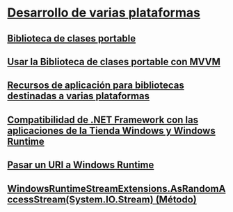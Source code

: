 # [Desarrollo de varias plataformas](index.md)
## [Biblioteca de clases portable](cross-platform-development-with-the-portable-class-library.md)
## [Usar la Biblioteca de clases portable con MVVM](using-portable-class-library-with-model-view-view-model.md)
## [Recursos de aplicación para bibliotecas destinadas a varias plataformas](app-resources-for-libraries-that-target-multiple-platforms.md)
## [Compatibilidad de .NET Framework con las aplicaciones de la Tienda Windows y Windows Runtime](support-for-windows-store-apps-and-windows-runtime.md)
## [Pasar un URI a Windows Runtime](passing-a-uri-to-the-windows-runtime.md)
## [WindowsRuntimeStreamExtensions.AsRandomAccessStream(System.IO.Stream) (Método)](windowsruntimestreamextensions-asrandomaccessstream-method.md)
